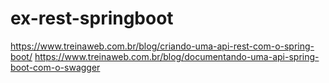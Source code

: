# ex-rest-springboot

https://www.treinaweb.com.br/blog/criando-uma-api-rest-com-o-spring-boot/
https://www.treinaweb.com.br/blog/documentando-uma-api-spring-boot-com-o-swagger
